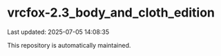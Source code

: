 # vrcfox-2.3_body_and_cloth_edition

Last updated: 2025-07-05 14:08:35

This repository is automatically maintained.
